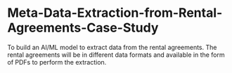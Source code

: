 # Meta-Data-Extraction-from-Rental-Agreements-Case-Study
To build an AI/ML model to extract data from the rental agreements. The rental agreements will be in different data formats and available in the form of PDFs to perform the extraction.
